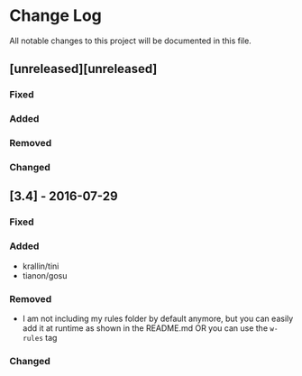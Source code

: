 Change Log
==========

All notable changes to this project will be documented in this file.

[unreleased][unreleased]
------------------------

### Fixed

### Added

### Removed

### Changed

[3.4] - 2016-07-29
------------------

### Fixed

### Added

-	krallin/tini
-	tianon/gosu

### Removed

-	I am not including my rules folder by default anymore, but you can easily add it at runtime as shown in the README.md OR you can use the `w-rules` tag

### Changed
